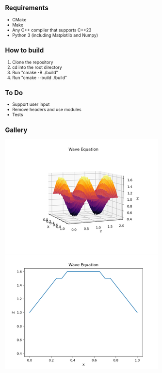 ## Requirements
- CMake
- Make
- Any C++ compiler that supports C++23
- Python 3 (including Matplotlib and Numpy)

## How to build
1. Clone the repository
2. cd into the root directory
3. Run "cmake -B ./build"
4. Run "cmake --build ./build"

## To Do
- Support user input
- Remove headers and use modules
- Tests

## Gallery
![me](https://github.com/bnksn/DiffEqSolver/blob/main/gallery/wavePlot.png)
![me](https://github.com/bnksn/DiffEqSolver/blob/main/gallery/waveAnim.gif)
